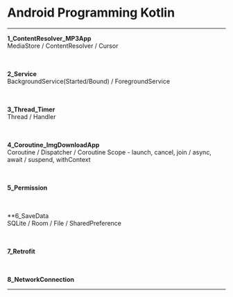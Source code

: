 # Android Programming Kotlin
___


**1_ContentResolver_MP3App**</br>
MediaStore / ContentResolver / Cursor</br>

<br></br>
**2_Service**</br>
BackgroundService(Started/Bound) / ForegroundService</br>

<br></br>
**3_Thread_Timer**</br>
Thread / Handler</br>

<br></br>
**4_Coroutine_ImgDownloadApp**</br>
Coroutine / Dispatcher / Coroutine Scope - launch, cancel, join / async, await / suspend, withContext</br>

<br></br>
**5_Permission**</br>

<br></br>
**6_SaveData</br>
SQLite / Room / File / SharedPreference</br>

<br></br>
**7_Retrofit**</br>

<br></br>
**8_NetworkConnection**</br>

---


